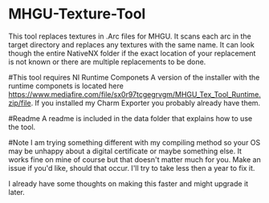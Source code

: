 # MHGU-Texture-Tool
This tool replaces textures in .Arc files for MHGU. It scans each arc in the target directory and replaces any textures with the same name. It can look though the entire NativeNX folder if the exact location of your replacement is not known or there are multiple replacements to be done.

#This tool requires NI Runtime Componets 
A version of the installer with the runtime componets is located here https://www.mediafire.com/file/sx0r97tcgegrvgm/MHGU_Tex_Tool_Runtime.zip/file. If you installed my Charm Exporter you probably already have them. 

#Readme
A readme is included in the data folder that explains how to use the tool.

#Note
I am trying something different with my compiling method so your OS may be unhappy about a digital certificate or maybe something else. It works fine on mine of course but that doesn't matter much for you. Make an issue if you'd like, should that occur. I'll try to take less then a year to fix it.

I already have some thoughts on making this faster and might upgrade it later.
